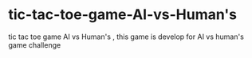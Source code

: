 # tic-tac-toe-game-AI-vs-Human's
tic tac toe game AI vs Human's , this  game  is develop for AI vs  human's game challenge 
